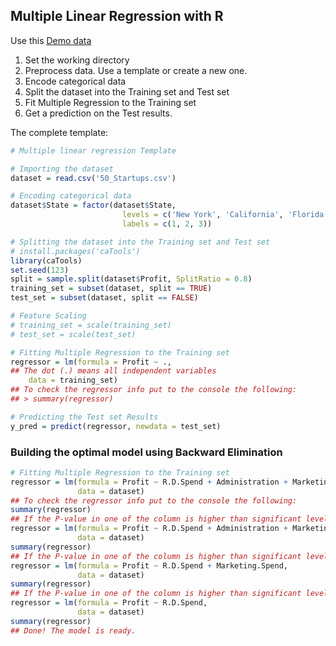 ## Multiple Linear Regression with R
Use this [Demo data](https://github.com/vgorbic1/data-science/blob/master/Machine%20Learning/50_Startups.csv)
1. Set the working directory
2. Preprocess data. Use a template or create a new one.
3. Encode categorical data
4. Split the dataset into the Training set and Test set
5. Fit Multiple Regression to the Training set
6. Get a prediction on the Test results.

The complete template:
```r
# Multiple linear regression Template

# Importing the dataset
dataset = read.csv('50_Startups.csv')

# Encoding categorical data
dataset$State = factor(dataset$State,
                         levels = c('New York', 'California', 'Florida'),
                         labels = c(1, 2, 3))

# Splitting the dataset into the Training set and Test set
# install.packages('caTools')
library(caTools)
set.seed(123)
split = sample.split(dataset$Profit, SplitRatio = 0.8)
training_set = subset(dataset, split == TRUE)
test_set = subset(dataset, split == FALSE)

# Feature Scaling
# training_set = scale(training_set)
# test_set = scale(test_set)

# Fitting Multiple Regression to the Training set
regressor = lm(formula = Profit ~ .,
## The dot (.) means all independent variables
    data = training_set)
## To check the regressor info put to the console the following:
## > summary(regressor)

# Predicting the Test set Results
y_pred = predict(regressor, newdata = test_set)
```

### Building the optimal model using Backward Elimination
```r
# Fitting Multiple Regression to the Training set
regressor = lm(formula = Profit ~ R.D.Spend + Administration + Marketing.Spend + State,
               data = dataset)
## To check the regressor info put to the console the following:
summary(regressor)
## If the P-value in one of the column is higher than significant level (0.05), take this column out and do it over
regressor = lm(formula = Profit ~ R.D.Spend + Administration + Marketing.Spend,
               data = dataset)
summary(regressor)
## If the P-value in one of the column is higher than significant level (0.05), take this column out and do it over
regressor = lm(formula = Profit ~ R.D.Spend + Marketing.Spend,
               data = dataset)
summary(regressor)
## If the P-value in one of the column is higher than significant level (0.05), take this column out and do it over
regressor = lm(formula = Profit ~ R.D.Spend,
               data = dataset)
summary(regressor)
## Done! The model is ready.
```
